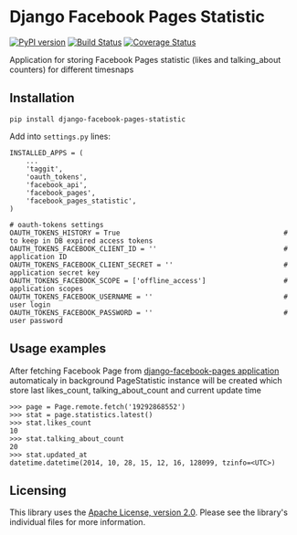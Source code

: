 Django Facebook Pages Statistic
===============================

[![PyPI version](https://badge.fury.io/py/django-facebook-pages-statistic.png)](http://badge.fury.io/py/django-facebook-pages-statistic) [![Build Status](https://travis-ci.org/ramusus/django-facebook-pages-statistic.png?branch=master)](https://travis-ci.org/ramusus/django-facebook-pages-statistic) [![Coverage Status](https://coveralls.io/repos/ramusus/django-facebook-pages/badge.png?branch=master)](https://coveralls.io/r/ramusus/django-facebook-pages-statistic)

Application for storing Facebook Pages statistic (likes and talking_about counters) for different timesnaps

Installation
------------

    pip install django-facebook-pages-statistic

Add into `settings.py` lines:

    INSTALLED_APPS = (
        ...
        'taggit',
        'oauth_tokens',
        'facebook_api',
        'facebook_pages',
        'facebook_pages_statistic',
    )

    # oauth-tokens settings
    OAUTH_TOKENS_HISTORY = True                                        # to keep in DB expired access tokens
    OAUTH_TOKENS_FACEBOOK_CLIENT_ID = ''                               # application ID
    OAUTH_TOKENS_FACEBOOK_CLIENT_SECRET = ''                           # application secret key
    OAUTH_TOKENS_FACEBOOK_SCOPE = ['offline_access']                   # application scopes
    OAUTH_TOKENS_FACEBOOK_USERNAME = ''                                # user login
    OAUTH_TOKENS_FACEBOOK_PASSWORD = ''                                # user password

Usage examples
--------------

After fetching Facebook Page from [django-facebook-pages application](https://github.com/ramusus/django-facebook-pages)
automaticaly in background PageStatistic instance will be created which store last likes_count, talking_about_count and current update time

    >>> page = Page.remote.fetch('19292868552')
    >>> stat = page.statistics.latest()
    >>> stat.likes_count
    10
    >>> stat.talking_about_count
    20
    >>> stat.updated_at
    datetime.datetime(2014, 10, 28, 15, 12, 16, 128099, tzinfo=<UTC>)

Licensing
---------

This library uses the [Apache License, version 2.0](http://www.apache.org/licenses/LICENSE-2.0.html).
Please see the library's individual files for more information.
